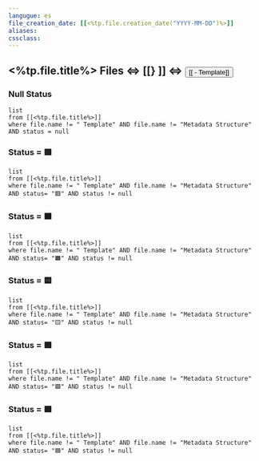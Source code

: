 ```yaml
---
langugue: es
file_creation_date: [[<%tp.file.creation_date("YYYY-MM-DD")%>]]
aliases: 
cssclass: 
---
```


## <%tp.file.title%>  Files <=> [[}   ]] <=> <button class="date_button_today">[[ - Template]] </button>
### Null Status 
```dataview
list
from [[<%tp.file.title%>]]
where file.name != " Template" AND file.name != "Metadata Structure" AND status = null
```

### Status = 🟥
```dataview
list
from [[<%tp.file.title%>]]
where file.name != " Template" AND file.name != "Metadata Structure" AND status= "🟥" AND status != null
```

### Status = 🟧
```dataview
list
from [[<%tp.file.title%>]]
where file.name != " Template" AND file.name != "Metadata Structure" AND status= "🟧" AND status != null
```

### Status = 🟨
```dataview
list
from [[<%tp.file.title%>]]
where file.name != " Template" AND file.name != "Metadata Structure" AND status= "🟨" AND status != null
```
### Status = 🟩
```dataview
list
from [[<%tp.file.title%>]]
where file.name != " Template" AND file.name != "Metadata Structure" AND status= "🟩" AND status != null
```
### Status = 🟦

```dataview
list
from [[<%tp.file.title%>]]
where file.name != " Template" AND file.name != "Metadata Structure" AND status= "🟦" AND status != null
```